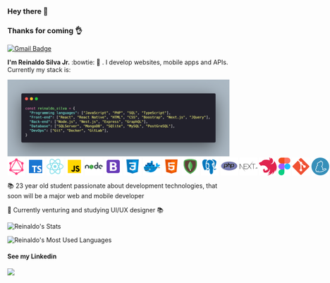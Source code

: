 
### Hey there 👋

### Thanks for coming 👌

[![Gmail Badge](https://img.shields.io/badge/-juninn12346@gmail.com-c14438?style=flat-square&logo=Gmail&logoColor=white&link=mailto:juninn12346@gmail.com)](mailto:juninn12346@gmail.com)

**I'm Reinaldo Silva Jr.** :bowtie: :rocket: . I develop websites, mobile apps and APIs. Currently my stack is: 

<img src="https://github.com/reinaldo-silva/reinaldo-silva/blob/master/assets/carbon.png?raw=true"/>

<center>
<div style="display:flex; justify-content:space-around; width: 100%;">
<img src="https://github.com/reinaldo-silva/reinaldo-silva/blob/master/assets/graphql.svg" height="40px"/>&nbsp;
<img src="https://github.com/reinaldo-silva/reinaldo-silva/blob/master/assets/typescript.svg" height="40px"/>&nbsp;
<img src="https://github.com/reinaldo-silva/reinaldo-silva/blob/master/assets/react.svg" height="40px"/>&nbsp;
<img src="https://github.com/reinaldo-silva/reinaldo-silva/blob/master/assets/javascript.svg" height="40px"/>&nbsp;
<img src="https://github.com/reinaldo-silva/reinaldo-silva/blob/master/assets/nodejs.svg" height="40px"/>&nbsp;
<img src="https://github.com/reinaldo-silva/reinaldo-silva/blob/master/assets/bootstrap.svg" height="40px"/>&nbsp;
<img src="https://github.com/reinaldo-silva/reinaldo-silva/blob/master/assets/css3.svg" height="40px"/>&nbsp;
<img src="https://github.com/reinaldo-silva/reinaldo-silva/blob/master/assets/docker.svg" height="40px"/>&nbsp;
<img src="https://github.com/reinaldo-silva/reinaldo-silva/blob/master/assets/html5.svg" height="40px"/>&nbsp;
<img src="https://github.com/reinaldo-silva/reinaldo-silva/blob/master/assets/mongodb.svg" height="40px"/>&nbsp;
<img src="https://github.com/reinaldo-silva/reinaldo-silva/blob/master/assets/postgreesql.svg" height="40px"/>&nbsp;
<img src="https://github.com/reinaldo-silva/reinaldo-silva/blob/master/assets/php.png" height="40px"/>&nbsp;
<img src="https://github.com/reinaldo-silva/reinaldo-silva/blob/master/assets/nextjs.png" height="40px"/>&nbsp;
<img src="https://github.com/reinaldo-silva/reinaldo-silva/blob/master/assets/nestjs.png" height="40px"/>&nbsp;
<img src="https://github.com/reinaldo-silva/reinaldo-silva/blob/master/assets/Figma.svg" height="40px"/>&nbsp;
<img src="https://github.com/reinaldo-silva/reinaldo-silva/blob/master/assets/git.png" height="40px"/>&nbsp;
<img src="https://github.com/reinaldo-silva/reinaldo-silva/blob/master/assets/yarn.png" height="40px"/>&nbsp;
</div>
  </center>

📚 23 year old student passionate about development technologies, that soon will be a major web and mobile developer
<br>

:paperclip: Currently venturing and studying UI/UX designer 📚
<br>

![Reinaldo's Stats](https://github-readme-stats.vercel.app/api?username=reinaldo-silva&show_icons=true&theme=tokyonight)

![Reinaldo's Most Used Languages](https://github-readme-stats.vercel.app/api/top-langs/?username=reinaldo-silva&hide=html&layout=compact&show_icons=true&theme=tokyonight)

#### See my Linkedin
<a href="https://www.linkedin.com/in/reinaldo-silva-junior-543a25128/" target="_blank">
  <img src="https://www.comeet.com/resources/wp-content/uploads/2019/03/linkedin-logo.png" width="120"/>
</a>
